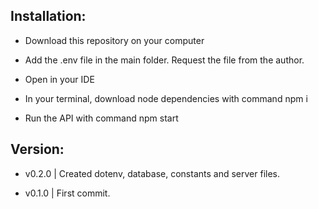 ## Installation:

- Download this repository on your computer

- Add the .env file in the main folder. Request the file from the author.

- Open in your IDE

- In your terminal, download node dependencies with command npm i

- Run the API with command npm start

## Version:

- v0.2.0 | Created dotenv, database, constants and server files.

- v0.1.0 | First commit.
